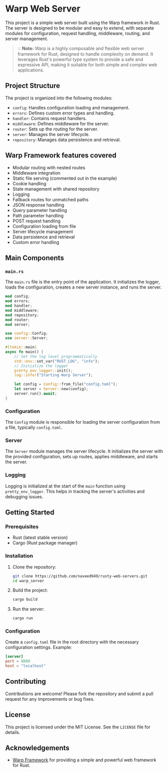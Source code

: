 # Warp Web Server

This project is a simple web server built using the Warp framework in Rust. The server is designed to be modular and easy to extend, with separate modules for configuration, request handling, middleware, routing, and server management.
> 💡 **Note:** Warp is a highly composable and flexible web server framework for Rust, designed to handle complexity on demand. It leverages Rust's powerful type system to provide a safe and expressive API, making it suitable for both simple and complex web applications.

## Project Structure

The project is organized into the following modules:

- `config`: Handles configuration loading and management.
- `errors`: Defines custom error types and handling.
- `handler`: Contains request handlers.
- `middleware`: Defines middleware for the server.
- `router`: Sets up the routing for the server.
- `server`: Manages the server lifecycle.
- `repository`: Manages data persistence and retrieval.

## Warp Framework features covered

- Modular routing with nested routes
- Middleware integration
- Static file serving (commented out in the example)
- Cookie handling
- State management with shared repository
- Logging
- Fallback routes for unmatched paths
- JSON response handling
- Query parameter handling
- Path parameter handling
- POST request handling
- Configuration loading from file
- Server lifecycle management
- Data persistence and retrieval
- Custom error handling

## Main Components

### `main.rs`

The `main.rs` file is the entry point of the application. It initializes the logger, loads the configuration, creates a new server instance, and runs the server.

```rust
mod config;
mod errors;
mod handler;
mod middleware;
mod repository;
mod router;
mod server;

use config::Config;
use server::Server;

#[tokio::main]
async fn main() {
    // Set the log level programmatically
    std::env::set_var("RUST_LOG", "info");
    // Initialize the logger
    pretty_env_logger::init();
    log::info!("Starting Warp Server");

    let config = Config::from_file("config.toml");
    let server = Server::new(config);
    server.run().await;
}
```

### Configuration

The `Config` module is responsible for loading the server configuration from a file, typically `config.toml`.

### Server

The `Server` module manages the server lifecycle. It initializes the server with the provided configuration, sets up routes, applies middleware, and starts the server.

### Logging

Logging is initialized at the start of the `main` function using `pretty_env_logger`. This helps in tracking the server's activities and debugging issues.

## Getting Started

### Prerequisites

- Rust (latest stable version)
- Cargo (Rust package manager)

### Installation

1. Clone the repository:

    ```sh
    git clone https://github.com/naveed949/rusty-web-servers.git
    cd warp_server
    ```

2. Build the project:

    ```sh
    cargo build
    ```

3. Run the server:

    ```sh
    cargo run
    ```

### Configuration

Create a `config.toml` file in the root directory with the necessary configuration settings. Example:

```toml
[server]
port = 8080
host = "localhost"
```

## Contributing

Contributions are welcome! Please fork the repository and submit a pull request for any improvements or bug fixes.

## License

This project is licensed under the MIT License. See the `LICENSE` file for details.

## Acknowledgements

- [Warp Framework](https://github.com/seanmonstar/warp) for providing a simple and powerful web framework for Rust.